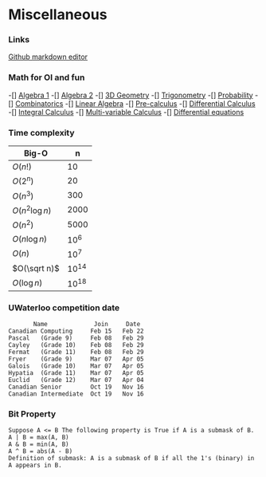# Miscellaneous

### Links
[Github markdown editor](https://jbt.github.io/markdown-editor/)

### Math for OI and fun
-[] [Algebra 1](https://www.khanacademy.org/math/algebra)
-[] [Algebra 2](https://www.khanacademy.org/math/algebra2)
-[] [3D Geometry](https://www.khanacademy.org/math/geometry/hs-geo-solids)
-[] [Trigonometry](https://www.khanacademy.org/math/trigonometry)
-[] [Probability](https://www.khanacademy.org/math/statistics-probability/probability-library)
-[] [Combinatorics](https://www.khanacademy.org/math/statistics-probability/counting-permutations-and-combinations)
-[] [Linear Algebra](https://www.khanacademy.org/math/linear-algebra)
-[] [Pre-calculus](https://www.khanacademy.org/math/precalculus)
-[] [Differential Calculus](https://www.khanacademy.org/math/differential-calculus)
-[] [Integral Calculus](https://www.khanacademy.org/math/integral-calculus)
-[] [Multi-variable Calculus](https://www.khanacademy.org/math/multivariable-calculus)
-[] [Differential equations](https://www.khanacademy.org/math/differential-equations)
    
### Time complexity
|Big-O|n|
|-----|-----|
|$O(n!)$|$10$|
|$O(2^{n})$|$20$|
|$O(n^{3})$|$300$|
|$O(n^{2}\log n)$|$2000$|
|$O(n^{2})$|$5000$|
|$O(n\log n)$|$10^{6}$|
|$O(n)$|$10^{7}$|
|$O(\sqrt n)$|$10^{14}$|
|$O(\log n)$|$10^{18}$|

### UWaterloo competition date
```
       Name             Join     Date
Canadian Computing     Feb 15   Feb 22
Pascal   (Grade 9)     Feb 08   Feb 29
Cayley   (Grade 10)    Feb 08   Feb 29
Fermat   (Grade 11)    Feb 08   Feb 29
Fryer    (Grade 9)     Mar 07   Apr 05
Galois   (Grade 10)    Mar 07   Apr 05
Hypatia  (Grade 11)    Mar 07   Apr 05
Euclid   (Grade 12)    Mar 07   Apr 04
Canadian Senior        Oct 19   Nov 16
Canadian Intermediate  Oct 19   Nov 16
```

### Bit Property
```
Suppose A <= B The following property is True if A is a submask of B. 
A | B = max(A, B)
A & B = min(A, B)
A ^ B = abs(A - B)
Definition of submask: A is a submask of B if all the 1's (binary) in A appears in B.
```

